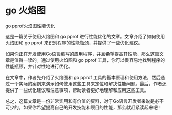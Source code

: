 # go 火焰图

[go pprof火焰图性能优化](https://zhuanlan.zhihu.com/p/71529062)

这是一篇关于使用火焰图和 go pprof 进行性能优化的文章。文章介绍了如何使用火焰图和 go pprof 来识别程序的性能瓶颈，并提供了一些优化建议。

如果你正在开发使用Go语言编写的应用程序，并且希望提高其性能，那么这篇文章是值得一读的。通过使用火焰图和 go pprof 工具，你可以很容易地找到程序的性能瓶颈，并针对性地进行优化。

在文章中，作者先介绍了火焰图和 go pprof 工具的基本原理和使用方法，然后通过一个实际的案例来演示如何使用这些工具来定位和解决性能问题。最后，作者还提供了一些优化建议和注意事项，帮助读者更好地理解和应用这些工具。

总之，这篇文章是一份非常实用和有价值的资料，对于Go语言开发者来说是必不可少的。如果你希望提高自己的开发技能和项目的性能，那么就赶紧读起来吧！